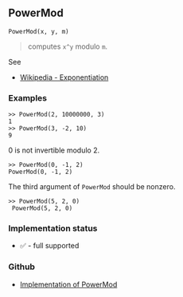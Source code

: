 ## PowerMod

```
PowerMod(x, y, m)
```

> computes `x^y` modulo `m`.

See
* [Wikipedia - Exponentiation](https://en.wikipedia.org/wiki/Modular_exponentiation)

### Examples

```
>> PowerMod(2, 10000000, 3)
1
>> PowerMod(3, -2, 10)
9
```

0 is not invertible modulo 2.

```
>> PowerMod(0, -1, 2)
PowerMod(0, -1, 2)
```

The third argument of `PowerMod` should be nonzero.

```
>> PowerMod(5, 2, 0)
 PowerMod(5, 2, 0)
```






### Implementation status

* &#x2705; - full supported

### Github

* [Implementation of PowerMod](https://github.com/axkr/symja_android_library/blob/master/symja_android_library/matheclipse-core/src/main/java/org/matheclipse/core/builtin/IntegerFunctions.java#L1603) 
